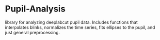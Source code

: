# Pupil-Analysis

library for analyzing deeplabcut pupil data. Includes functions that interpolates blinks, normalizes the time series, fits ellipses to the pupil, and just general preprocessing.
